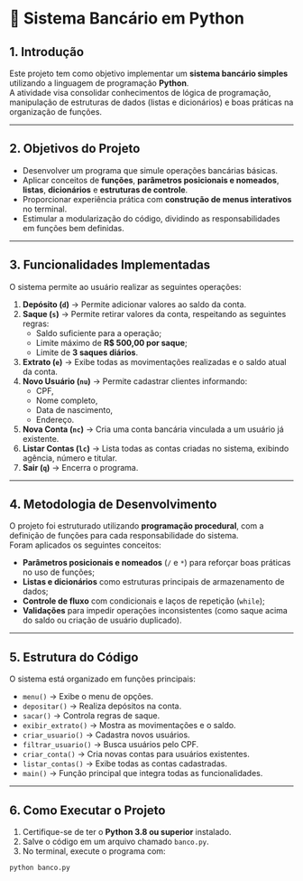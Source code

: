 # 🏦 Sistema Bancário em Python

## 1. Introdução
Este projeto tem como objetivo implementar um **sistema bancário simples** utilizando a linguagem de programação **Python**.  
A atividade visa consolidar conhecimentos de lógica de programação, manipulação de estruturas de dados (listas e dicionários) e boas práticas na organização de funções.

---

## 2. Objetivos do Projeto
- Desenvolver um programa que simule operações bancárias básicas.  
- Aplicar conceitos de **funções**, **parâmetros posicionais e nomeados**, **listas**, **dicionários** e **estruturas de controle**.  
- Proporcionar experiência prática com **construção de menus interativos** no terminal.  
- Estimular a modularização do código, dividindo as responsabilidades em funções bem definidas.  

---

## 3. Funcionalidades Implementadas
O sistema permite ao usuário realizar as seguintes operações:

1. **Depósito (`d`)** → Permite adicionar valores ao saldo da conta.  
2. **Saque (`s`)** → Permite retirar valores da conta, respeitando as seguintes regras:
   - Saldo suficiente para a operação;  
   - Limite máximo de **R$ 500,00 por saque**;  
   - Limite de **3 saques diários**.  
3. **Extrato (`e`)** → Exibe todas as movimentações realizadas e o saldo atual da conta.  
4. **Novo Usuário (`nu`)** → Permite cadastrar clientes informando:
   - CPF,  
   - Nome completo,  
   - Data de nascimento,  
   - Endereço.  
5. **Nova Conta (`nc`)** → Cria uma conta bancária vinculada a um usuário já existente.  
6. **Listar Contas (`lc`)** → Lista todas as contas criadas no sistema, exibindo agência, número e titular.  
7. **Sair (`q`)** → Encerra o programa.  

---

## 4. Metodologia de Desenvolvimento
O projeto foi estruturado utilizando **programação procedural**, com a definição de funções para cada responsabilidade do sistema.  
Foram aplicados os seguintes conceitos:

- **Parâmetros posicionais e nomeados** (`/` e `*`) para reforçar boas práticas no uso de funções;  
- **Listas e dicionários** como estruturas principais de armazenamento de dados;  
- **Controle de fluxo** com condicionais e laços de repetição (`while`);  
- **Validações** para impedir operações inconsistentes (como saque acima do saldo ou criação de usuário duplicado).  

---

## 5. Estrutura do Código
O sistema está organizado em funções principais:

- `menu()` → Exibe o menu de opções.  
- `depositar()` → Realiza depósitos na conta.  
- `sacar()` → Controla regras de saque.  
- `exibir_extrato()` → Mostra as movimentações e o saldo.  
- `criar_usuario()` → Cadastra novos usuários.  
- `filtrar_usuario()` → Busca usuários pelo CPF.  
- `criar_conta()` → Cria novas contas para usuários existentes.  
- `listar_contas()` → Exibe todas as contas cadastradas.  
- `main()` → Função principal que integra todas as funcionalidades.  

---

## 6. Como Executar o Projeto
1. Certifique-se de ter o **Python 3.8 ou superior** instalado.  
2. Salve o código em um arquivo chamado `banco.py`.  
3. No terminal, execute o programa com:  

```bash
python banco.py
